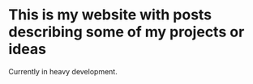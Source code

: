# This is my website with posts describing some of my projects or ideas

Currently in heavy development.

